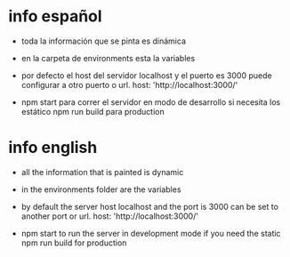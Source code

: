 # info español

- toda la información que se pinta es dinámica
- en la carpeta de environments esta la variables

- por defecto el host del servidor localhost y el puerto es 3000 puede configurar a otro puerto o url.
  host: 'http://localhost:3000/'

- npm start para correr el servidor en modo de desarrollo si necesita los estático npm run build para production

# info english

- all the information that is painted is dynamic
- in the environments folder are the variables

- by default the server host localhost and the port is 3000 can be set to another port or url.
  host: 'http://localhost:3000/'

- npm start to run the server in development mode if you need the static npm run build for production

